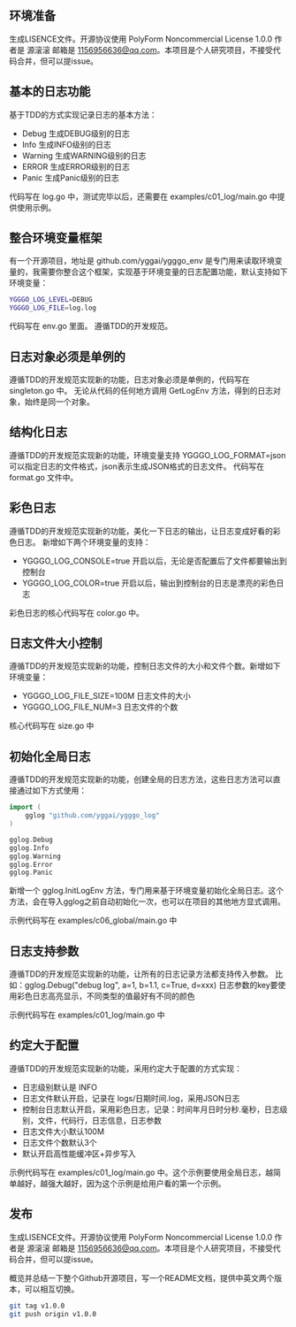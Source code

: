 ## 环境准备
生成LISENCE文件。开源协议使用 PolyForm Noncommercial License 1.0.0  作者是 源滚滚 邮箱是 1156956636@qq.com。本项目是个人研究项目，不接受代码合并，但可以提issue。

## 基本的日志功能
基于TDD的方式实现记录日志的基本方法：
- Debug 生成DEBUG级别的日志
- Info 生成INFO级别的日志
- Warning 生成WARNING级别的日志
- ERROR 生成ERROR级别的日志
- Panic 生成Panic级别的日志

代码写在 log.go 中，测试完毕以后，还需要在 examples/c01_log/main.go 中提供使用示例。

## 整合环境变量框架
有一个开源项目，地址是  github.com/yggai/ygggo_env 是专门用来读取环境变量的，我需要你整合这个框架，实现基于环境变量的日志配置功能，默认支持如下环境变量：
```bash
YGGGO_LOG_LEVEL=DEBUG
YGGGO_LOG_FILE=log.log
```

代码写在 env.go 里面。
遵循TDD的开发规范。

## 日志对象必须是单例的
遵循TDD的开发规范实现新的功能，日志对象必须是单例的，代码写在 singleton.go 中。
无论从代码的任何地方调用 GetLogEnv 方法，得到的日志对象，始终是同一个对象。


## 结构化日志
遵循TDD的开发规范实现新的功能，环境变量支持 YGGGO_LOG_FORMAT=json 可以指定日志的文件格式，json表示生成JSON格式的日志文件。
代码写在 format.go 文件中。

## 彩色日志
遵循TDD的开发规范实现新的功能，美化一下日志的输出，让日志变成好看的彩色日志。
新增如下两个环境变量的支持：
- YGGGO_LOG_CONSOLE=true 开启以后，无论是否配置后了文件都要输出到控制台
- YGGGO_LOG_COLOR=true 开启以后，输出到控制台的日志是漂亮的彩色日志

彩色日志的核心代码写在 color.go 中。


## 日志文件大小控制
遵循TDD的开发规范实现新的功能，控制日志文件的大小和文件个数。新增如下环境变量：
- YGGGO_LOG_FILE_SIZE=100M 日志文件的大小
- YGGGO_LOG_FILE_NUM=3 日志文件的个数

核心代码写在 size.go 中

## 初始化全局日志
遵循TDD的开发规范实现新的功能，创建全局的日志方法，这些日志方法可以直接通过如下方式使用：
```go
import (
	gglog "github.com/yggai/ygggo_log"
)

gglog.Debug
gglog.Info
gglog.Warning
gglog.Error
gglog.Panic
```

新增一个 gglog.InitLogEnv 方法，专门用来基于环境变量初始化全局日志。这个方法，会在导入gglog之前自动初始化一次，也可以在项目的其他地方显式调用。

示例代码写在 examples/c06_global/main.go 中


## 日志支持参数
遵循TDD的开发规范实现新的功能，让所有的日志记录方法都支持传入参数。
比如：gglog.Debug("debug log", a=1, b=1.1, c=True, d=xxx)
日志参数的key要使用彩色日志高亮显示，不同类型的值最好有不同的颜色

示例代码写在 examples/c01_log/main.go 中

## 约定大于配置
遵循TDD的开发规范实现新的功能，采用约定大于配置的方式实现：
- 日志级别默认是 INFO
- 日志文件默认开启，记录在 logs/日期时间.log，采用JSON日志
- 控制台日志默认开启，采用彩色日志，记录：时间年月日时分秒.毫秒，日志级别，文件，代码行，日志信息，日志参数
- 日志文件大小默认100M
- 日志文件个数默认3个
- 默认开启高性能缓冲区+异步写入

示例代码写在 examples/c01_log/main.go 中。这个示例要使用全局日志，越简单越好，越强大越好，因为这个示例是给用户看的第一个示例。

## 发布
生成LISENCE文件。开源协议使用 PolyForm Noncommercial License 1.0.0  作者是 源滚滚 邮箱是 1156956636@qq.com。本项目是个人研究项目，不接受代码合并，但可以提issue。

概览并总结一下整个Github开源项目，写一个README文档，提供中英文两个版本，可以相互切换。


```bash
git tag v1.0.0
git push origin v1.0.0
```
